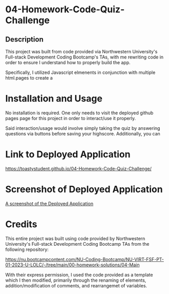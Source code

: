 # 04-Homework-Code-Quiz-Challenge

## Description
This project was built from code provided via Northwestern University's Full-stack Development Coding Bootcamp's TAs, with me rewriting code in order to ensure I understand how to properly build the app.

Specifically, I utilized Javascript elmenents in conjunction with multiple html.pages to create a 

# Installation and Usage
No installation is required. One only needs to visit the deployed github pages page for this project in order to interact/use it properly. 

Said interaction/usage would involve simply taking the quiz by answering questions via buttons before saving your highscore. Additionally, you can 

# Link to Deployed Application
https://toastystudent.github.io/04-Homework-Code-Quiz-Challenge/

# Screenshot of Deployed Application
[A screenshot of the Deployed Application](./assets/images/04-Homework-Screenshot.png)

# Credits
This entire project was built using code provided by Northwestern University's Full-stack Development Coding Bootcamp TAs from the following repository:

https://nu.bootcampcontent.com/NU-Coding-Bootcamp/NU-VIRT-FSF-PT-01-2023-U-LOLC/-/tree/main/00-homework-solutions/04-Main

With their express permission, I used the code provided as a template which I then modified, primarily through the renaming of elements, addition/modification of comments, and rearrangemet of variables.


